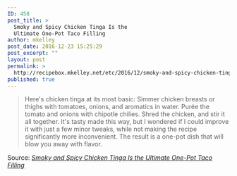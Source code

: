 ```yaml
---
ID: 458
post_title: >
  Smoky and Spicy Chicken Tinga Is the
  Ultimate One-Pot Taco Filling
author: mkelley
post_date: 2016-12-23 15:25:29
post_excerpt: ""
layout: post
permalink: >
  http://recipebox.mkelley.net/etc/2016/12/smoky-and-spicy-chicken-tinga-is-the-ultimate-one-pot-taco-filling/
published: true
---
```

<blockquote>Here's chicken tinga at its most basic: Simmer chicken breasts or thighs with tomatoes, onions, and aromatics in water. Purée the tomato and onions with chipotle chilies. Shred the chicken, and stir it all together. It's tasty made this way, but I wondered if I could improve it with just a few minor tweaks, while not making the recipe significantly more inconvenient. The result is a one-pot dish that will blow you away with flavor.</blockquote><p>Source: <em><a href="http://www.seriouseats.com/2016/01/chicken-tinga-ultimate-one-pot-taco-filling.html">Smoky and Spicy Chicken Tinga Is the Ultimate One-Pot Taco Filling</a></em></p>